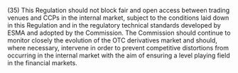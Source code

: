 (35) This Regulation should not block fair and open access between trading venues and CCPs in the internal market, subject to the conditions laid down in this Regulation and in the regulatory technical standards developed by ESMA and adopted by the Commission. The Commission should continue to monitor closely the evolution of the OTC derivatives market and should, where necessary, intervene in order to prevent competitive distortions from occurring in the internal market with the aim of ensuring a level playing field in the financial markets.